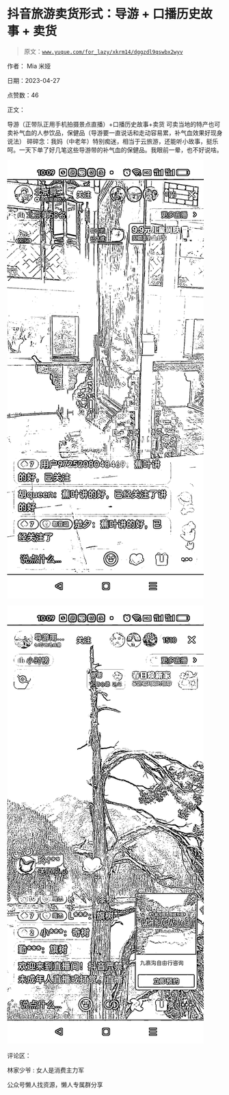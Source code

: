 # 抖音旅游卖货形式：导游 + 口播历史故事 + 卖货

> 原文：[`www.yuque.com/for_lazy/xkrm14/dggzdl9qswbx2wyv`](https://www.yuque.com/for_lazy/xkrm14/dggzdl9qswbx2wyv)

作者： Mia 米娅

日期：2023-04-27

点赞数：46

正文：

导游（正带队正用手机拍摄景点直播）+口播历史故事+卖货 可卖当地的特产也可卖补气血的人参饮品，保健品（导游要一直说话和走动容易累，补气血效果好现身说法） 碎碎念：我妈（中老年）特别痴迷，相当于云旅游，还能听小故事，挺乐呵。一天下单了好几笔这些导游带的补气血的保健品。我眼前一晕，也不好说啥。

![](img/07b38e993f21a1efc6b21a11e057e185.png)  

![](img/f0f6e671b632247ff4a4c2734bb3a04c.png)  

评论区：

林家少爷 : 女人是消费主力军

公众号懒人找资源，懒人专属群分享

